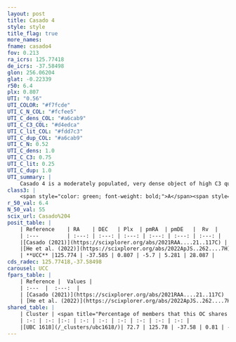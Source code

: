 ```yaml
---
layout: post
title: Casado 4
style: style
title_flag: true
more_names: 
fname: casado4
fov: 0.213
ra_icrs: 125.77418
de_icrs: -37.58498
glon: 256.06204
glat: -0.22339
r50: 6.4
plx: 0.807
UTI: "0.56"
UTI_COLOR: "#f7fcde"
UTI_C_N_COL: "#fcfee5"
UTI_C_dens_COL: "#a6cab9"
UTI_C_C3_COL: "#d4edca"
UTI_C_lit_COL: "#fdd7c3"
UTI_C_dup_COL: "#a6cab9"
UTI_C_N: 0.52
UTI_C_dens: 1.0
UTI_C_C3: 0.75
UTI_C_lit: 0.25
UTI_C_dup: 1.0
UTI_summary: |
    Casado 4 is a moderately populated, very dense object of high C3 quality. It is poorly studied in the literature. This object shares a significant percentage of members with a later reported entry.
class3: |
    <span style="color: green; font-weight: bold;">A</span><span style="color: #FFC300; font-weight: bold;">B</span>
r_50_val: 6.4
N_50_val: 55
scix_url: Casado%204
posit_table: |
    | Reference    | RA    | DEC   | Plx  | pmRA  | pmDE   |  Rv  |
    | :---         | :---: | :---: | :---: | :---: | :---: | :---: |
    |[Casado (2021)](https://scixplorer.org/abs/2021RAA....21..117C) | 125.8 | -37.629 | 0.81 | -5.7 | 5.3 | -- |
    |[He et al. (2022)](https://scixplorer.org/abs/2022ApJS..262....7H) | 125.817 | -37.585 | 0.822 | -5.67 | 5.273 | -- |
    | **UCC** |125.774 | -37.585 | 0.807 | -5.7 | 5.281 | 28.087 | 
cds_radec: 125.77418,-37.58498
carousel: UCC
fpars_table: |
    | Reference |  Values |
    | :---  |  :---:  |
    | [Casado (2021)](https://scixplorer.org/abs/2021RAA....21..117C) | `d_kpc=1.2` |
    | [He et al. (2022)](https://scixplorer.org/abs/2022ApJS..262....7H) | `A0=1.55, logAge=7.15` |
shared_table: |
    | Cluster | <span title="Percentage of members that this OC shares with the ones listed">%</span>   | RA   | DEC   | Plx   | pmRA  | pmDE  | Rv | UTI |
    | :-: | :-: |:-: | :-: | :-: | :-: | :-: | :-: | :-: |
    |[UBC 1618](/_clusters/ubc1618/)| 72.7 | 125.78 | -37.58 | 0.81 | -5.69 | 5.28 | 27.38 |0.0 |
---
```

